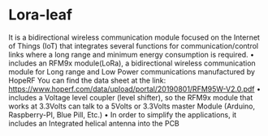# Lora-leaf
It is a bidirectional wireless communication module focused on the Internet of Things (IoT) that integrates several functions for communication/control links where a long range and minimum energy consumption is required.
• includes an RFM9x module(LoRa), a bidirectional wireless communication module for Long range and Low Power communications manufactured by HopeRF
You can find the data sheet at the link: https://www.hoperf.com/data/upload/portal/20190801/RFM95W-V2.0.pdf
• includes a Voltage level coupler (level shifter), so the RFM9x module that works at 3.3Volts can talk to a 5Volts or 3.3Volts master Module (Arduino, Raspberry-PI, Blue Pill, Etc.)
• In order to simplify the applications, it includes an Integrated helical antenna into the PCB 

